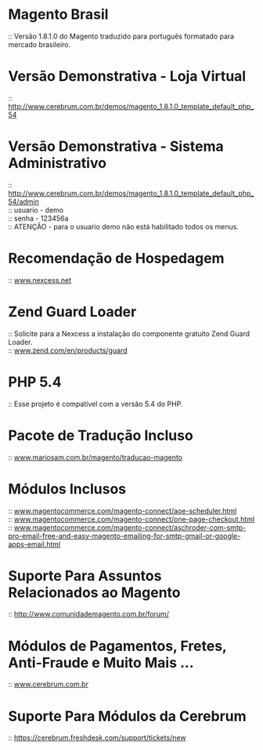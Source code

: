 Magento Brasil
==============

:: Versão 1.8.1.0 do Magento traduzido para português formatado para mercado brasileiro.


Versão Demonstrativa - Loja Virtual
==============

:: http://www.cerebrum.com.br/demos/magento_1.8.1.0_template_default_php_54


Versão Demonstrativa - Sistema Administrativo
==============

:: http://www.cerebrum.com.br/demos/magento_1.8.1.0_template_default_php_54/admin<br/>
:: usuario - demo<br/>
:: senha - 123456a<br/>
:: ATENÇÃO - para o usuario demo não está habilitado todos os menus.


Recomendação de Hospedagem
==============

:: www.nexcess.net


Zend Guard Loader
==============

:: Solicite para a Nexcess a instalação do componente gratuito Zend Guard Loader.<br/>
:: www.zend.com/en/products/guard


PHP 5.4
==============

:: Esse projeto é compatível com a versão 5.4 do PHP.


Pacote de Tradução Incluso
==============

:: www.mariosam.com.br/magento/traducao-magento


Módulos Inclusos
==============

:: www.magentocommerce.com/magento-connect/aoe-scheduler.html<br/>
:: www.magentocommerce.com/magento-connect/one-page-checkout.html<br/>
:: www.magentocommerce.com/magento-connect/aschroder-com-smtp-pro-email-free-and-easy-magento-emailing-for-smtp-gmail-or-google-apps-email.html


Suporte Para Assuntos Relacionados ao Magento
==============

:: http://www.comunidademagento.com.br/forum/


Módulos de Pagamentos, Fretes, Anti-Fraude e Muito Mais ...
==============

:: www.cerebrum.com.br


Suporte Para Módulos da Cerebrum
==============

:: https://cerebrum.freshdesk.com/support/tickets/new
